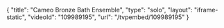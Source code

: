 {
    "title": "Cameo Bronze Bath Ensemble",
    "type": "solo",
    "layout": "iframe-static",
    "videoId": "109989195",
    "url": "\/tvpembed\/109989195"
}